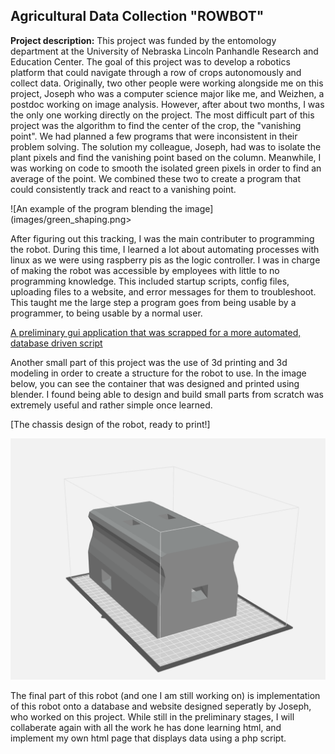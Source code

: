 ## Agricultural Data Collection "ROWBOT"

**Project description:** This project was funded by the entomology department at the University of Nebraska Lincoln Panhandle Research and Education Center. The goal of this project was to develop a robotics platform that could navigate through a row of crops autonomously and collect data. Originally, two other people were working alongside me on this project, Joseph who was a computer science major like me, and Weizhen, a postdoc working on image analysis. However, after about two months, I was the only one working directly on the project. The most difficult part of this project was the algorithm to find the center of the crop, the "vanishing point". We had planned a few programs that were inconsistent in their problem solving. The solution my colleague, Joseph, had was to isolate the plant pixels and find the vanishing point based on the column. Meanwhile, I was working on code to smooth the isolated green pixels in order to find an average of the point. We combined these two to create a program that could consistently track and react to a vanishing point. 

![An example of the program blending the image](images/green_shaping.png>

After figuring out this tracking, I was the main contributer to programming the robot. During this time, I learned a lot about automating processes with linux as we were using raspberry pis as the logic controller. I was in charge of making the robot was accessible by employees with little to no programming knowledge. This included startup scripts, config files, uploading files to a website, and error messages for them to troubleshoot. This taught me the large step a program goes from being usable by a programmer, to being usable by a normal user. 

[A preliminary gui application that was scrapped for a more automated, database driven script](./images/prototype_window)

Another small part of this project was the use of 3d printing and 3d modeling in order to create a structure for the robot to use. In the image below, you can see the container that was designed and printed using blender. I found being able to design and build small parts from scratch was extremely useful and rather simple once learned. 

[The chassis design of the robot, ready to print!]

<img src="images/3d_model.png?raw=true"/>

The final part of this robot (and one I am still working on) is implementation of this robot onto a database and website designed seperatly by Joseph, who worked on this project. While still in the preliminary stages, I will collaberate again with all the work he has done learning html, and implement my own html page that displays data using a php script.